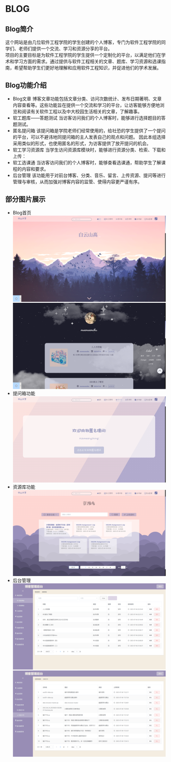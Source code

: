 # BLOG
## Blog简介
这个网站是由几位软件工程学院的学生创建的个人博客，专门为软件工程学院的同学们、老师们提供一个交流、学习和资源分享的平台。  
项目的主要目标是为软件工程学院的学生提供一个定制化的平台，以满足他们在学术和学习方面的需求。通过提供与软件工程相关的文章、题库、学习资源和选课指南，希望帮助学生们更好地理解和应用软件工程知识，并促进他们的学术发展。  
 
## Blog功能介绍
* Blog文章
博客文章功能包括文章分类、访问次数统计、发布日期著明、文章内容查看等。这些功能旨在提供一个交流和学习的平台，让访客能够方便地浏览和阅读有关软件工程以及中大校园生活相关的文章，了解趣事。  
* 软工题库——答题测试
当访客访问我们的个人博客时，能够进行选择题目的答题测试。  
* 匿名提问箱
该提问箱是学院老师们经常使用的，给社恐的学生提供了一个提问的平台，可以不避讳地同提问箱的主人发表自己的观点和问题。 因此本组选择采用类似的形式，也使用匿名的形式，为访客提供了放开提问的机会。
* 软工学习资源库
当学生访问资源库模块时，能够进行资源分类、检索、下载和上传：
* 软工选课通
当访客访问我们的个人博客时，能够查看选课通，帮助学生了解课程的内容和要求。
* 后台管理
该功能用于对前台博客、分类、音乐、留言、上传资源、提问等进行管理与审核，从而加强对博客内容的监管、使得内容更严谨有序。

## 部分图片展示
* Blog首页  
![首页展示](./README.assets/home1.png)
![首页展示](./README.assets/home2.png)
* 提问箱功能  
![部分功能展示](./README.assets/%E6%8F%90%E9%97%AE%E7%AE%B1.png)
* 资源库功能  
![部分功能展示](./README.assets/%E8%B5%84%E6%BA%90%E5%BA%93.png)
* 后台管理  
![后台展示](./README.assets/%E5%90%8E%E5%8F%B01.png)
![后台展示](./README.assets/%E5%90%8E%E5%8F%B02.png)
